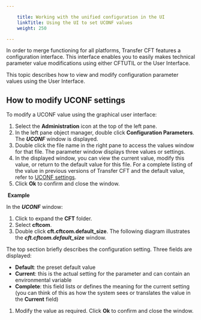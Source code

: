 ```yaml
---

    title: Working with the unified configuration in the UI
    linkTitle: Using the UI to set UCONF values
    weight: 250

---
```

In order to merge functioning for all platforms, Transfer CFT features
a configuration interface. This interface enables you to easily makes
technical parameter value modifications using either CFTUTIL or the User Interface.

This topic describes how to view and modify configuration parameter
values using the User Interface.

## How to modify UCONF settings

To modify a UCONF value using the graphical user interface:

1. Select the <span style="font-weight: bold;">****Administration****</span>
    icon at the top of the left pane.
1. In the left pane object manager,
    double click <span style="font-weight: bold;">****Configuration Parameters****</span>.
    The <span style="font-style: italic;">**UCONF**</span> window is displayed.
1. Double click the file name
    in the right pane to access the values window for that file. The parameter
    window displays three values or settings.
1. In the displayed window, you
    can view the current value, modify this value, or return to the default
    value for this file. For a complete listing of the value in previous versions
    of Transfer CFT and the default value, refer to [UCONF
    settings](../).
1. Click <span style="font-weight: bold;">****Ok****</span>
    to confirm and close the window.

 <span style="font-weight: bold;">****Example****</span>

In the <span style="font-style: italic;">**UCONF** </span>window:

1. Click to expand the <span style="font-weight: bold;">****CFT****</span>
    folder.
1. Select <span style="font-weight: bold;">****cftcom****</span>.
1. Double click <span style="font-weight: bold;">****cft.cftcom.default\_size****</span>.
    The following diagram illustrates the <span style="font-style: italic;">**cft.cftcom.default\_size**</span> window.

The top section briefly describes the configuration
setting. Three fields are displayed:

- <span style="font-weight: bold;">****Default****</span>:
    the preset default value
- <span style="font-weight: bold;">****Current****</span>:
    this is the actual setting for the parameter and can contain an environmental
    variable
- <span style="font-weight: bold;">****Complete****</span>:
    this field lists or defines the meaning for the current setting (you can
    think of this as how the system sees or translates the value in the <span style="font-weight: bold;">****Current****</span> field)

1. Modify the value as required.
    Click <span style="font-weight: bold;">****Ok****</span> to confirm and close
    the window.

 

 
